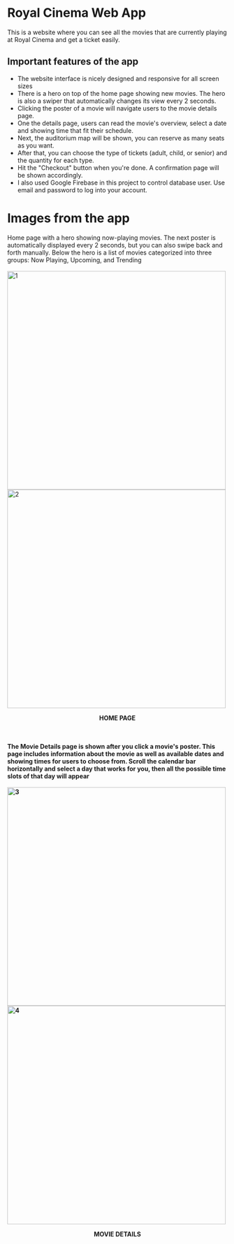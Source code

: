 # Royal Cinema Web App

This is a website where you can see all the movies that are currently playing at Royal Cinema and get a ticket easily.

## Important features of the app
- The website interface is nicely designed and responsive for all screen sizes 
- There is a hero on top of the home page showing new movies. The hero is also a swiper that automatically changes its view every 2 seconds.
- Clicking the poster of a movie will navigate users to the movie details page. 
- One the details page, users can read the movie's overview, select a date and showing time that fit their schedule. 
- Next, the auditorium map will be shown, you can reserve as many seats as you want.
- After that, you can choose the type of tickets (adult, child, or senior) and the quantity for each type.
- Hit the "Checkout" button when you're done. A confirmation page will be shown accordingly.
- I also used Google Firebase in this project to control database user. Use email and password to log into your account.

# Images from the app
<div>
  <div>Home page with a hero showing now-playing movies. The next poster is automatically displayed every 2 seconds, but you can also swipe back and forth manually. Below the hero is a list of movies categorized into three groups: Now Playing, Upcoming, and Trending</div>
  <br>
  <img width="500" alt="1" src="https://user-images.githubusercontent.com/85639418/217868237-88305696-ce1b-4054-8741-ef5e9212dbf4.png">
  <img width="500" alt="2" src="https://user-images.githubusercontent.com/85639418/217868292-cd406667-f33e-46c5-a7cf-9055b9d16eda.png">
  <br>
  <p align="center"><b>HOME PAGE</p?
</div>
<br><br><br>
<div>
  <div>The Movie Details page is shown after you click a movie's poster. This page includes information about the movie as well as available dates and showing times for users to choose from. Scroll the calendar bar horizontally and select a day that works for you, then all the possible time slots of that day will appear</div>
  <br>
  <img width="500" alt="3" src="https://user-images.githubusercontent.com/85639418/217870588-43357d29-4b5e-41be-96de-7dc8f92a8677.png">
  <img width="500" alt="4" src="https://user-images.githubusercontent.com/85639418/217870625-e279d0fc-3401-4be5-9491-e2f0d1cefa99.png">
  <br>
  <p align="center"><b>MOVIE DETAILS</p?
</div>

